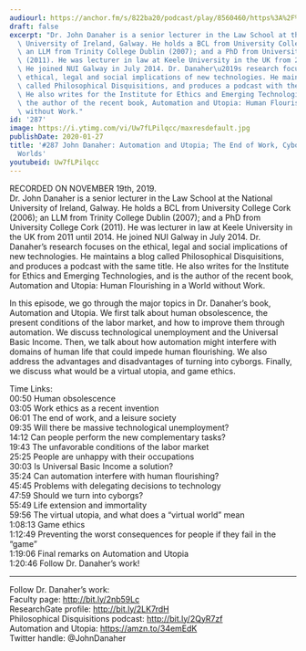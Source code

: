```yaml
---
audiourl: https://anchor.fm/s/822ba20/podcast/play/8560460/https%3A%2F%2Fd3ctxlq1ktw2nl.cloudfront.net%2Fproduction%2F2019-10-20%2F34980330-44100-2-a3f5cbb9dcfac.m4a
draft: false
excerpt: "Dr. John Danaher is a senior lecturer in the Law School at the National\
  \ University of Ireland, Galway. He holds a BCL from University College Cork (2006);\
  \ an LLM from Trinity College Dublin (2007); and a PhD from University College Cork\
  \ (2011). He was lecturer in law at Keele University in the UK from 2011 until 2014.\
  \ He joined NUI Galway in July 2014. Dr. Danaher\u2019s research focuses on the\
  \ ethical, legal and social implications of new technologies. He maintains a blog\
  \ called Philosophical Disquisitions, and produces a podcast with the same title.\
  \ He also writes for the Institute for Ethics and Emerging Technologies, and is\
  \ the author of the recent book, Automation and Utopia: Human Flourishing in a World\
  \ without Work."
id: '287'
image: https://i.ytimg.com/vi/Uw7fLPilqcc/maxresdefault.jpg
publishDate: 2020-01-27
title: '#287 John Danaher: Automation and Utopia; The End of Work, Cyborgs, And Virtual
  Worlds'
youtubeid: Uw7fLPilqcc
---
```

<div class="timelinks">

RECORDED ON NOVEMBER 19th, 2019.  
Dr. John Danaher is a senior lecturer in the Law School at the National University of Ireland, Galway. He holds a BCL from University College Cork (2006); an LLM from Trinity College Dublin (2007); and a PhD from University College Cork (2011). He was lecturer in law at Keele University in the UK from 2011 until 2014. He joined NUI Galway in July 2014. Dr. Danaher’s research focuses on the ethical, legal and social implications of new technologies. He maintains a blog called Philosophical Disquisitions, and produces a podcast with the same title. He also writes for the Institute for Ethics and Emerging Technologies, and is the author of the recent book, Automation and Utopia: Human Flourishing in a World without Work.

In this episode, we go through the major topics in Dr. Danaher’s book, Automation and Utopia. We first talk about human obsolescence, the present conditions of the labor market, and how to improve them through automation. We discuss technological unemployment and the Universal Basic Income. Then, we talk about how automation might interfere with domains of human life that could impede human flourishing. We also address the advantages and disadvantages of turning into cyborgs. Finally, we discuss what would be a virtual utopia, and game ethics.

Time Links:  
<time>00:50</time> Human obsolescence   
<time>03:05</time> Work ethics as a recent invention  
<time>06:01</time> The end of work, and a leisure society  
<time>09:35</time> Will there be massive technological unemployment?  
<time>14:12</time> Can people perform the new complementary tasks?  
<time>19:43</time> The unfavorable conditions of the labor market  
<time>25:25</time> People are unhappy with their occupations  
<time>30:03</time> Is Universal Basic Income a solution?  
<time>35:24</time> Can automation interfere with human flourishing?  
<time>45:45</time> Problems with delegating decisions to technology  
<time>47:59</time> Should we turn into cyborgs?  
<time>55:49</time> Life extension and immortality  
<time>59:56</time> The virtual utopia, and what does a “virtual world” mean  
<time>1:08:13</time> Game ethics  
<time>1:12:49</time> Preventing the worst consequences for people if they fail in the “game”  
<time>1:19:06</time> Final remarks on Automation and Utopia  
<time>1:20:46</time> Follow Dr. Danaher’s work!

---

Follow Dr. Danaher’s work:  
Faculty page: http://bit.ly/2nb59Lc  
ResearchGate profile: http://bit.ly/2LK7rdH  
Philosophical Disquisitions podcast: http://bit.ly/2QyR7zf  
Automation and Utopia: https://amzn.to/34emEdK  
Twitter handle: @JohnDanaher
</div>

